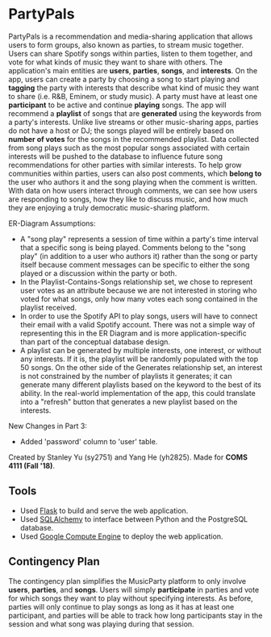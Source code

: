 PartyPals
==========

PartyPals is a recommendation and media-sharing application that allows users to form groups, also known as parties, to stream music together. Users can share Spotify songs within parties, listen to them together, and vote for what kinds of music they want to share with others. The application's main entities are **users**, **parties**, **songs**, and **interests**. On the app, users can create a party by choosing a song to start playing and **tagging** the party with interests that describe what kind of music they want to share (i.e. R&B, Eminem, or study music). A party must have at least one **participant** to be active and continue **playing** songs. The app will recommend a **playlist** of songs that are **generated** using the keywords from a party's interests. Unlike live streams or other music-sharing apps, parties do not have a host or DJ; the songs played will be entirely based on **number of votes** for the songs in the recommended playlist. Data collected from song plays such as the most popular songs associated with certain interests will be pushed to the database to influence future song recommendations for other parties with similar interests. To help grow communities within parties, users can also post comments, which **belong to** the user who authors it and the song playing when the comment is written. With data on how users interact through comments, we can see how users are responding to songs, how they like to discuss music, and how much they are enjoying a truly democratic music-sharing platform.

ER-Diagram Assumptions:
* A "song play" represents a session of time within a party's time interval that a specific song is being played. Comments belong to the "song play" (in addition to a user who authors it) rather than the song or party itself because comment messages can be specific to either the song played or a discussion within the party or both.
* In the Playlist-Contains-Songs relationship set, we chose to represent user votes as an attribute because we are not interested in storing who voted for what songs, only how many votes each song contained in the playlist received.
* In order to use the Spotify API to play songs, users will have to connect their email with a valid Spotify account. There was not a simple way of representing this in the ER Diagram and is more application-specific than part of the conceptual database design.
* A playlist can be generated by multiple interests, one interest, or without any interests. If it is, the playlist will be randomly populated with the top 50 songs. On the other side of the Generates relationship set, an interest is not constrained by the number of playlists it generates; it can generate many different playlists based on the keyword to the best of its ability. In the real-world implementation of the app, this could translate into a "refresh" button that generates a new playlist based on the interests.

New Changes in Part 3:
* Added 'password' column to 'user' table.

Created by Stanley Yu (sy2751) and Yang He (yh2825). Made for **COMS 4111 (Fall '18)**.

## Tools

* Used [Flask][flask] to build and serve the web application.
* Used [SQLAlchemy][sqlal] to interface between Python and the PostgreSQL database.
* Used [Google Compute Engine][gce] to deploy the web application.

## Contingency Plan

The contingency plan simplifies the MusicParty platform to only involve **users**, **parties**, and **songs**. Users will simply **participate** in parties and vote for which songs they want to play without specifying interests. As before, parties will only continue to play songs as long as it has at least one participant, and parties will be able to track how long participants stay in the session and what song was playing during that session.

[flask]: http://flask.pocoo.org/
[gce]: https://cloud.google.com/compute/
[sqlal]: https://www.sqlalchemy.org/
